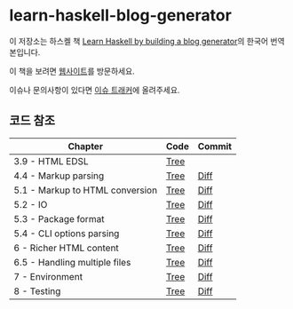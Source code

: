 # learn-haskell-blog-generator

이 저장소는 하스켈 책 [Learn Haskell by building a blog generator](https://github.com/soupi/learn-haskell-blog-generator)의 한국어 번역본입니다.

이 책을 보려면 [웹사이트](https://jbl428.github.io/learn-haskell-blog-generator)를 방문하세요.

이슈나 문의사항이 있다면 [이슈 트래커](https://github.com/jbl428/learn-haskell-blog-generator/issues)에 올려주세요.

## 코드 참조

<table>
  <thead>
    <tr>
      <th>Chapter</th>
      <th>Code</th>
      <th>Commit</th>
    </tr>
  </thead>
  <tbody>
    <tr>
      <td>3.9 - HTML EDSL</td>
      <td><a href="https://github.com/soupi/learn-haskell-blog-generator/tree/2a4691de627bcb280e92f3d02a88d5404179dc86">Tree</a></td>
      <td></td>
    </tr>
    <tr>
      <td>4.4 - Markup parsing</td>
      <td><a href="https://github.com/soupi/learn-haskell-blog-generator/tree/9f951a05d4f78cf59190ee4f3cd8de85e1c33bd1">Tree</a></td>
      <td><a href="https://github.com/soupi/learn-haskell-blog-generator/commit/9f951a05d4f78cf59190ee4f3cd8de85e1c33bd1">Diff</a></td>
    </tr>
    <tr>
      <td>5.1 - Markup to HTML conversion</td>
      <td><a href="https://github.com/soupi/learn-haskell-blog-generator/tree/ad34f2264e9114f2d7436ff472c78da47055fcfe">Tree</a></td>
      <td><a href="https://github.com/soupi/learn-haskell-blog-generator/commit/ad34f2264e9114f2d7436ff472c78da47055fcfe">Diff</a></td>
    </tr>
    <tr>
      <td>5.2 - IO</td>
      <td><a href="https://github.com/soupi/learn-haskell-blog-generator/tree/908e7173cf32de5ce8507e43a1fb9124fc5d63f4">Tree</a></td>
      <td><a href="https://github.com/soupi/learn-haskell-blog-generator/commit/908e7173cf32de5ce8507e43a1fb9124fc5d63f4">Diff</a></td>
    </tr>
    <tr>
      <td>5.3 - Package format</td>
      <td><a href="https://github.com/soupi/learn-haskell-blog-generator/tree/8ca58aef80930db82cd20e85f44f5e34e1d74214">Tree</a></td>
      <td><a href="https://github.com/soupi/learn-haskell-blog-generator/commit/8ca58aef80930db82cd20e85f44f5e34e1d74214">Diff</a></td>
    </tr>
    <tr>
      <td>5.4 - CLI options parsing</td>
      <td><a href="https://github.com/soupi/learn-haskell-blog-generator/tree/d0d76aad632fe3abd8701e44db5ba687e0c7ac96">Tree</a></td>
      <td><a href="https://github.com/soupi/learn-haskell-blog-generator/commit/d0d76aad632fe3abd8701e44db5ba687e0c7ac96">Diff</a></td>
    </tr>
    <tr>
      <td>6 - Richer HTML content</td>
      <td><a href="https://github.com/soupi/learn-haskell-blog-generator/tree/110a19029f0be42eb2ac656f5d38356dbf9c5746">Tree</a></td>
      <td><a href="https://github.com/soupi/learn-haskell-blog-generator/commit/110a19029f0be42eb2ac656f5d38356dbf9c5746">Diff</a></td>
    </tr>
    <tr>
      <td>6.5 - Handling multiple files</td>
      <td><a href="https://github.com/soupi/learn-haskell-blog-generator/tree/a08d148d981fa00cb7025f1b651d7b75084dd1ae">Tree</a></td>
      <td><a href="https://github.com/soupi/learn-haskell-blog-generator/commit/a08d148d981fa00cb7025f1b651d7b75084dd1ae">Diff</a></td>
    </tr>
    <tr>
      <td>7 - Environment</td>
      <td><a href="https://github.com/soupi/learn-haskell-blog-generator/tree/f9fe7179fcf0e6c818f6caa860b52e991432dab2">Tree</a></td>
      <td><a href="https://github.com/soupi/learn-haskell-blog-generator/commit/f9fe7179fcf0e6c818f6caa860b52e991432dab2">Diff</a></td>
    </tr>
    <tr>
      <td>8 - Testing</td>
      <td><a href="https://github.com/soupi/learn-haskell-blog-generator/tree/da1615b6e0a2a4ff2728528240d790754853bf02">Tree</a></td>
      <td><a href="https://github.com/soupi/learn-haskell-blog-generator/commit/da1615b6e0a2a4ff2728528240d790754853bf02">Diff</a></td>
    </tr>
  </tbody>
</table>
